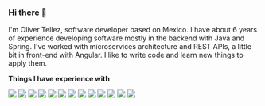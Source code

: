 ### Hi there 👋

<!--
**oltemo93/oltemo93** is a ✨ _special_ ✨ repository because its `README.md` (this file) appears on your GitHub profile.

Here are some ideas to get you started:

- 🔭 I’m currently working on ...
- 🌱 I’m currently learning ...
- 👯 I’m looking to collaborate on ...
- 🤔 I’m looking for help with ...
- 💬 Ask me about ...
- 📫 How to reach me: ...
- 😄 Pronouns: ...
- ⚡ Fun fact: ...
-->
I'm Oliver Tellez, software developer based on Mexico. I have about 6 years of experience developing software mostly in the backend with Java and Spring. I've worked with microservices architecture and REST APIs, a little bit in front-end with Angular. I like to write code and learn new things to apply them.

**Things I have experience with**

![](https://img.shields.io/badge/Java-ED8B00?style=for-the-badge&logo=openjdk&logoColor=white) ![](https://img.shields.io/badge/Spring-6DB33F?style=for-the-badge&logo=spring&logoColor=white) ![](https://img.shields.io/badge/Angular-DD0031?style=for-the-badge&logo=angular&logoColor=white) ![](https://img.shields.io/badge/Google_Cloud-4285F4?style=for-the-badge&logo=google-cloud&logoColor=white) ![](https://img.shields.io/badge/redis-%23DD0031.svg?&style=for-the-badge&logo=redis&logoColor=white) ![](https://img.shields.io/badge/PostgreSQL-316192?style=for-the-badge&logo=postgresql&logoColor=white) ![](https://img.shields.io/badge/Python-3776AB?style=for-the-badge&logo=python&logoColor=white) ![](https://img.shields.io/badge/JavaScript-F7DF1E?style=for-the-badge&logo=javascript&logoColor=black) ![](https://img.shields.io/badge/Bootstrap-563D7C?style=for-the-badge&logo=bootstrap&logoColor=white) ![](https://img.shields.io/badge/Cassandra-1287B1?style=for-the-badge&logo=apache%20cassandra&logoColor=white) ![](https://img.shields.io/badge/Jenkins-D24939?style=for-the-badge&logo=Jenkins&logoColor=white) ![](https://img.shields.io/badge/Jenkins-D24939?style=for-the-badge&logo=Jenkins&logoColor=white) ![](https://img.shields.io/badge/GIT-E44C30?style=for-the-badge&logo=git&logoColor=white) 

